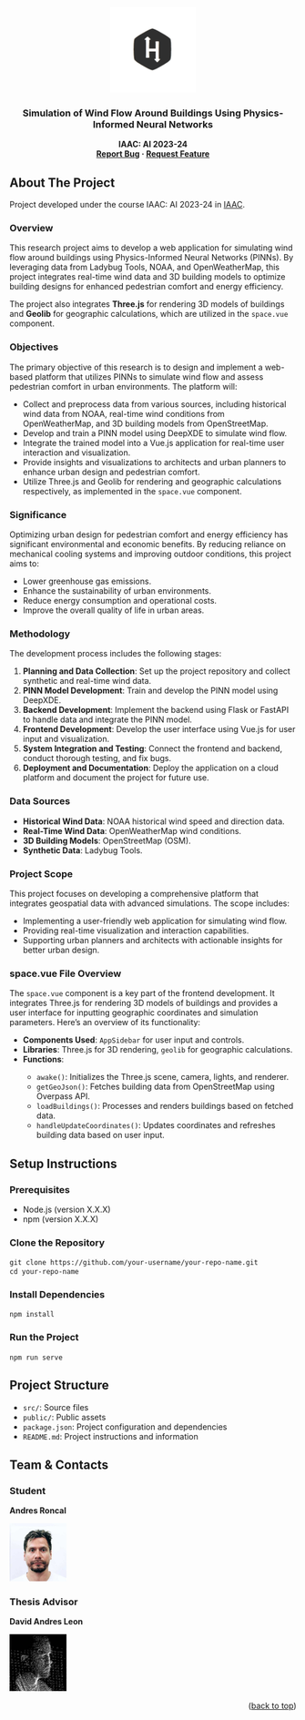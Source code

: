 <!DOCTYPE html>
<html lang="en">
<head>
  <meta charset="UTF-8">
  <meta name="viewport" content="width=device-width, initial-scale=1.0">
  <title>Simulation of Wind Flow Around Buildings Using Physics-Informed Neural Networks</title>
</head>
<body>

<!-- PROJECT LOGO -->
<br />
<div align="center">
    <img src="./web-app/src/assets/logo.jpg" alt="Logo" width="150">
  <h3 align="center">Simulation of Wind Flow Around Buildings Using Physics-Informed Neural Networks</h3>
  <p align="center" style="font-weight: bold;">IAAC: AI 2023-24<br>
    <a href="mailto:andres.roncal@students.iaac.net">Report Bug</a>
    ·
    <a href="mailto:andres.roncal@students.iaac.net">Request Feature</a>
  </p>
</div>

<h2>About The Project</h2>

<p>Project developed under the course IAAC: AI 2023-24 in <a href="https://iaac.net/">IAAC</a>.</p>

<h3>Overview</h3>

<p>This research project aims to develop a web application for simulating wind flow around buildings using Physics-Informed Neural Networks (PINNs). By leveraging data from Ladybug Tools, NOAA, and OpenWeatherMap, this project integrates real-time wind data and 3D building models to optimize building designs for enhanced pedestrian comfort and energy efficiency.</p>

<p>The project also integrates <strong>Three.js</strong> for rendering 3D models of buildings and <strong>Geolib</strong> for geographic calculations, which are utilized in the <code>space.vue</code> component.</p>

<h3>Objectives</h3>

<p>The primary objective of this research is to design and implement a web-based platform that utilizes PINNs to simulate wind flow and assess pedestrian comfort in urban environments. The platform will:</p>
<ul>
  <li>Collect and preprocess data from various sources, including historical wind data from NOAA, real-time wind conditions from OpenWeatherMap, and 3D building models from OpenStreetMap.</li>
  <li>Develop and train a PINN model using DeepXDE to simulate wind flow.</li>
  <li>Integrate the trained model into a Vue.js application for real-time user interaction and visualization.</li>
  <li>Provide insights and visualizations to architects and urban planners to enhance urban design and pedestrian comfort.</li>
  <li>Utilize Three.js and Geolib for rendering and geographic calculations respectively, as implemented in the <code>space.vue</code> component.</li>
</ul>

<h3>Significance</h3>

<p>Optimizing urban design for pedestrian comfort and energy efficiency has significant environmental and economic benefits. By reducing reliance on mechanical cooling systems and improving outdoor conditions, this project aims to:</p>
<ul>
  <li>Lower greenhouse gas emissions.</li>
  <li>Enhance the sustainability of urban environments.</li>
  <li>Reduce energy consumption and operational costs.</li>
  <li>Improve the overall quality of life in urban areas.</li>
</ul>

<h3>Methodology</h3>

<p>The development process includes the following stages:</p>
<ol>
  <li><strong>Planning and Data Collection</strong>: Set up the project repository and collect synthetic and real-time wind data.</li>
  <li><strong>PINN Model Development</strong>: Train and develop the PINN model using DeepXDE.</li>
  <li><strong>Backend Development</strong>: Implement the backend using Flask or FastAPI to handle data and integrate the PINN model.</li>
  <li><strong>Frontend Development</strong>: Develop the user interface using Vue.js for user input and visualization.</li>
  <li><strong>System Integration and Testing</strong>: Connect the frontend and backend, conduct thorough testing, and fix bugs.</li>
  <li><strong>Deployment and Documentation</strong>: Deploy the application on a cloud platform and document the project for future use.</li>
</ol>

<h3>Data Sources</h3>
<ul>
  <li><strong>Historical Wind Data</strong>: NOAA historical wind speed and direction data.</li>
  <li><strong>Real-Time Wind Data</strong>: OpenWeatherMap wind conditions.</li>
  <li><strong>3D Building Models</strong>: OpenStreetMap (OSM).</li>
  <li><strong>Synthetic Data</strong>: Ladybug Tools.</li>
</ul>

<h3>Project Scope</h3>

<p>This project focuses on developing a comprehensive platform that integrates geospatial data with advanced simulations. The scope includes:</p>
<ul>
  <li>Implementing a user-friendly web application for simulating wind flow.</li>
  <li>Providing real-time visualization and interaction capabilities.</li>
  <li>Supporting urban planners and architects with actionable insights for better urban design.</li>
</ul>

<h3>space.vue File Overview</h3>

<p>The <code>space.vue</code> component is a key part of the frontend development. It integrates Three.js for rendering 3D models of buildings and provides a user interface for inputting geographic coordinates and simulation parameters. Here’s an overview of its functionality:</p>
<ul>
  <li><strong>Components Used</strong>: <code>AppSidebar</code> for user input and controls.</li>
  <li><strong>Libraries</strong>: Three.js for 3D rendering, <code>geolib</code> for geographic calculations.</li>
  <li><strong>Functions</strong>:</li>
  <ul>
    <li><code>awake()</code>: Initializes the Three.js scene, camera, lights, and renderer.</li>
    <li><code>getGeoJson()</code>: Fetches building data from OpenStreetMap using Overpass API.</li>
    <li><code>loadBuildings()</code>: Processes and renders buildings based on fetched data.</li>
    <li><code>handleUpdateCoordinates()</code>: Updates coordinates and refreshes building data based on user input.</li>
  </ul>
</ul>

<h2>Setup Instructions</h2>

<h3>Prerequisites</h3>
<ul>
  <li>Node.js (version X.X.X)</li>
  <li>npm (version X.X.X)</li>
</ul>

<h3>Clone the Repository</h3>
<pre><code>git clone https://github.com/your-username/your-repo-name.git
cd your-repo-name
</code></pre>

<h3>Install Dependencies</h3>
<pre><code>npm install
</code></pre>

<h3>Run the Project</h3>
<pre><code>npm run serve
</code></pre>

<h2>Project Structure</h2>

<ul>
  <li><code>src/</code>: Source files</li>
  <li><code>public/</code>: Public assets</li>
  <li><code>package.json</code>: Project configuration and dependencies</li>
  <li><code>README.md</code>: Project instructions and information</li>
</ul>

<h2>Team & Contacts</h2>

<h3>Student</h3>
<p><strong>Andres Roncal</strong></p>
<a href="https://www.linkedin.com/in/andres-roncal-1b148a132/" target="_blank">
    <img src="./web-app/src/assets/img/andres.png" alt="Andres Roncal" width="100">
</a>

<h3>Thesis Advisor</h3>
<p><strong>David Andres Leon</strong></p>
<a href="https://es.linkedin.com/in/davidandresleon" target="_blank">
    <img src="./web-app/src/assets/img/davidProfilePic.png" alt="David Andres Leon" width="100">
</a>

<p align="right">(<a href="#readme-top">back to top</a>)</p>

</body>
</html>
